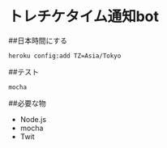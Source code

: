 トレチケタイム通知bot
============================

##日本時間にする

`heroku config:add TZ=Asia/Tokyo`

##テスト

`mocha`

##必要な物

- Node.js
- mocha
- Twit

